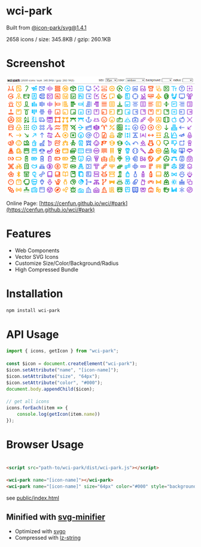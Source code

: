 # wci-park
Built from [@icon-park/svg@1.4.1](https://github.com/bytedance/IconPark)  

2658 icons / size: 345.8KB / gzip: 260.1KB  



# Screenshot
![screenshot](public/screenshot.png)

Online Page: [https://cenfun.github.io/wci/#park](https://cenfun.github.io/wci/#park)

# Features
* Web Components
* Vector SVG Icons 
* Customize Size/Color/Background/Radius
* High Compressed Bundle
# Installation
```sh
npm install wci-park
```
# API Usage
```js
import { icons, getIcon } from "wci-park";

const $icon = document.createElement("wci-park");
$icon.setAttribute("name", "[icon-name]");
$icon.setAttribute("size", "64px");
$icon.setAttribute("color", "#000");
document.body.appendChild($icon);

// get all icons
icons.forEach(item => {
    console.log(getIcon(item.name))
});
```
# Browser Usage
```html

<script src="path-to/wci-park/dist/wci-park.js"></script>

<wci-park name="[icon-name]"></wci-park>
<wci-park name="[icon-name]" size="64px" color="#000" style="background:#f5f5f5;"></wci-park>
```
see [public/index.html](public/index.html)

## Minified with [svg-minifier](https://github.com/cenfun/svg-minifier)
* Optimized with [svgo](https://github.com/svg/svgo)
* Compressed with [lz-string](https://github.com/pieroxy/lz-string)